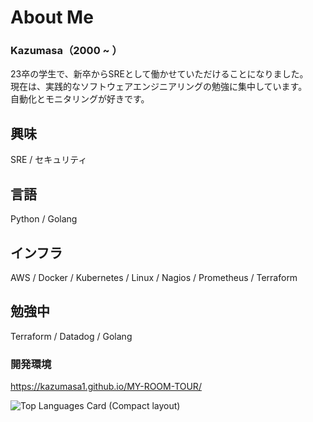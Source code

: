 # About Me

### Kazumasa（2000 ~ ）
23卒の学生で、新卒からSREとして働かせていただけることになりました。<br>
現在は、実践的なソフトウェアエンジニアリングの勉強に集中しています。<br>
自動化とモニタリングが好きです。

## 興味
SRE / セキュリティ

## 言語

Python / Golang

## インフラ

AWS / Docker / Kubernetes / Linux / Nagios / Prometheus / Terraform

## 勉強中

Terraform / Datadog / Golang

### 開発環境

https://kazumasa1.github.io/MY-ROOM-TOUR/

![Top Languages Card (Compact layout)](https://github-readme-stats.vercel.app/api/top-langs/?username=Kazumasa1&layout=compact)
